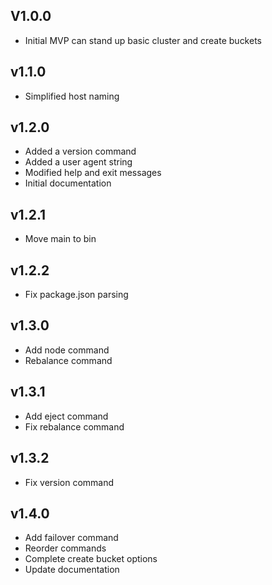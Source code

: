 ## V1.0.0

- Initial MVP can stand up basic cluster and create buckets

## v1.1.0

- Simplified host naming

## v1.2.0

- Added a version command
- Added a user agent string
- Modified help and exit messages
- Initial documentation

## v1.2.1

- Move main to bin

## v1.2.2

- Fix package.json parsing

## v1.3.0

- Add node command
- Rebalance command

## v1.3.1

- Add eject command
- Fix rebalance command

## v1.3.2

- Fix version command

## v1.4.0

- Add failover command
- Reorder commands
- Complete create bucket options
- Update documentation
